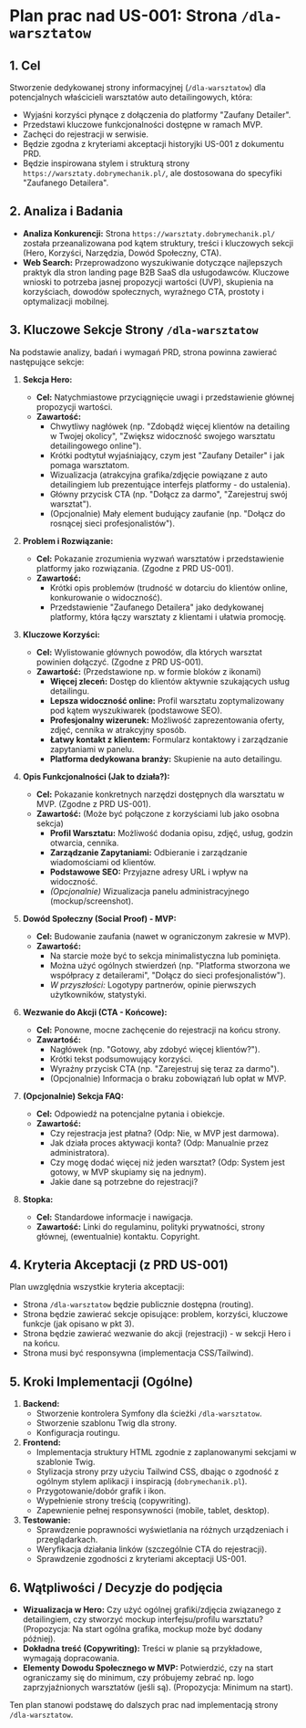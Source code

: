 # Plan prac nad US-001: Strona `/dla-warsztatow`

## 1. Cel

Stworzenie dedykowanej strony informacyjnej (`/dla-warsztatow`) dla potencjalnych właścicieli warsztatów auto detailingowych, która:
*   Wyjaśni korzyści płynące z dołączenia do platformy "Zaufany Detailer".
*   Przedstawi kluczowe funkcjonalności dostępne w ramach MVP.
*   Zachęci do rejestracji w serwisie.
*   Będzie zgodna z kryteriami akceptacji historyjki US-001 z dokumentu PRD.
*   Będzie inspirowana stylem i strukturą strony `https://warsztaty.dobrymechanik.pl/`, ale dostosowana do specyfiki "Zaufanego Detailera".

## 2. Analiza i Badania

*   **Analiza Konkurencji:** Strona `https://warsztaty.dobrymechanik.pl/` została przeanalizowana pod kątem struktury, treści i kluczowych sekcji (Hero, Korzyści, Narzędzia, Dowód Społeczny, CTA).
*   **Web Search:** Przeprowadzono wyszukiwanie dotyczące najlepszych praktyk dla stron landing page B2B SaaS dla usługodawców. Kluczowe wnioski to potrzeba jasnej propozycji wartości (UVP), skupienia na korzyściach, dowodów społecznych, wyraźnego CTA, prostoty i optymalizacji mobilnej.

## 3. Kluczowe Sekcje Strony `/dla-warsztatow`

Na podstawie analizy, badań i wymagań PRD, strona powinna zawierać następujące sekcje:

1.  **Sekcja Hero:**
    *   **Cel:** Natychmiastowe przyciągnięcie uwagi i przedstawienie głównej propozycji wartości.
    *   **Zawartość:**
        *   Chwytliwy nagłówek (np. "Zdobądź więcej klientów na detailing w Twojej okolicy", "Zwiększ widoczność swojego warsztatu detailingowego online").
        *   Krótki podtytuł wyjaśniający, czym jest "Zaufany Detailer" i jak pomaga warsztatom.
        *   Wizualizacja (atrakcyjna grafika/zdjęcie powiązane z auto detailingiem lub prezentujące interfejs platformy - do ustalenia).
        *   Główny przycisk CTA (np. "Dołącz za darmo", "Zarejestruj swój warsztat").
        *   (Opcjonalnie) Mały element budujący zaufanie (np. "Dołącz do rosnącej sieci profesjonalistów").

2.  **Problem i Rozwiązanie:**
    *   **Cel:** Pokazanie zrozumienia wyzwań warsztatów i przedstawienie platformy jako rozwiązania. (Zgodne z PRD US-001).
    *   **Zawartość:**
        *   Krótki opis problemów (trudność w dotarciu do klientów online, konkurowanie o widoczność).
        *   Przedstawienie "Zaufanego Detailera" jako dedykowanej platformy, która łączy warsztaty z klientami i ułatwia promocję.

3.  **Kluczowe Korzyści:**
    *   **Cel:** Wylistowanie głównych powodów, dla których warsztat powinien dołączyć. (Zgodne z PRD US-001).
    *   **Zawartość:** (Przedstawione np. w formie bloków z ikonami)
        *   **Więcej zleceń:** Dostęp do klientów aktywnie szukających usług detailingu.
        *   **Lepsza widoczność online:** Profil warsztatu zoptymalizowany pod kątem wyszukiwarek (podstawowe SEO).
        *   **Profesjonalny wizerunek:** Możliwość zaprezentowania oferty, zdjęć, cennika w atrakcyjny sposób.
        *   **Łatwy kontakt z klientem:** Formularz kontaktowy i zarządzanie zapytaniami w panelu.
        *   **Platforma dedykowana branży:** Skupienie na auto detailingu.

4.  **Opis Funkcjonalności (Jak to działa?):**
    *   **Cel:** Pokazanie konkretnych narzędzi dostępnych dla warsztatu w MVP. (Zgodne z PRD US-001).
    *   **Zawartość:** (Może być połączone z korzyściami lub jako osobna sekcja)
        *   **Profil Warsztatu:** Możliwość dodania opisu, zdjęć, usług, godzin otwarcia, cennika.
        *   **Zarządzanie Zapytaniami:** Odbieranie i zarządzanie wiadomościami od klientów.
        *   **Podstawowe SEO:** Przyjazne adresy URL i wpływ na widoczność.
        *   *(Opcjonalnie)* Wizualizacja panelu administracyjnego (mockup/screenshot).

5.  **Dowód Społeczny (Social Proof) - MVP:**
    *   **Cel:** Budowanie zaufania (nawet w ograniczonym zakresie w MVP).
    *   **Zawartość:**
        *   Na starcie może być to sekcja minimalistyczna lub pominięta.
        *   Można użyć ogólnych stwierdzeń (np. "Platforma stworzona we współpracy z detailerami", "Dołącz do sieci profesjonalistów").
        *   *W przyszłości:* Logotypy partnerów, opinie pierwszych użytkowników, statystyki.

6.  **Wezwanie do Akcji (CTA - Końcowe):**
    *   **Cel:** Ponowne, mocne zachęcenie do rejestracji na końcu strony.
    *   **Zawartość:**
        *   Nagłówek (np. "Gotowy, aby zdobyć więcej klientów?").
        *   Krótki tekst podsumowujący korzyści.
        *   Wyraźny przycisk CTA (np. "Zarejestruj się teraz za darmo").
        *   (Opcjonalnie) Informacja o braku zobowiązań lub opłat w MVP.

7.  **(Opcjonalnie) Sekcja FAQ:**
    *   **Cel:** Odpowiedź na potencjalne pytania i obiekcje.
    *   **Zawartość:**
        *   Czy rejestracja jest płatna? (Odp: Nie, w MVP jest darmowa).
        *   Jak działa proces aktywacji konta? (Odp: Manualnie przez administratora).
        *   Czy mogę dodać więcej niż jeden warsztat? (Odp: System jest gotowy, w MVP skupiamy się na jednym).
        *   Jakie dane są potrzebne do rejestracji?

8.  **Stopka:**
    *   **Cel:** Standardowe informacje i nawigacja.
    *   **Zawartość:** Linki do regulaminu, polityki prywatności, strony głównej, (ewentualnie) kontaktu. Copyright.

## 4. Kryteria Akceptacji (z PRD US-001)

Plan uwzględnia wszystkie kryteria akceptacji:
*   Strona `/dla-warsztatow` będzie publicznie dostępna (routing).
*   Strona będzie zawierać sekcje opisujące: problem, korzyści, kluczowe funkcje (jak opisano w pkt 3).
*   Strona będzie zawierać wezwanie do akcji (rejestracji) - w sekcji Hero i na końcu.
*   Strona musi być responsywna (implementacja CSS/Tailwind).

## 5. Kroki Implementacji (Ogólne)

1.  **Backend:**
    *   Stworzenie kontrolera Symfony dla ścieżki `/dla-warsztatow`.
    *   Stworzenie szablonu Twig dla strony.
    *   Konfiguracja routingu.
2.  **Frontend:**
    *   Implementacja struktury HTML zgodnie z zaplanowanymi sekcjami w szablonie Twig.
    *   Stylizacja strony przy użyciu Tailwind CSS, dbając o zgodność z ogólnym stylem aplikacji i inspiracją (`dobrymechanik.pl`).
    *   Przygotowanie/dobór grafik i ikon.
    *   Wypełnienie strony treścią (copywriting).
    *   Zapewnienie pełnej responsywności (mobile, tablet, desktop).
3.  **Testowanie:**
    *   Sprawdzenie poprawności wyświetlania na różnych urządzeniach i przeglądarkach.
    *   Weryfikacja działania linków (szczególnie CTA do rejestracji).
    *   Sprawdzenie zgodności z kryteriami akceptacji US-001.

## 6. Wątpliwości / Decyzje do podjęcia

*   **Wizualizacja w Hero:** Czy użyć ogólnej grafiki/zdjęcia związanego z detailingiem, czy stworzyć mockup interfejsu/profilu warsztatu? (Propozycja: Na start ogólna grafika, mockup może być dodany później).
*   **Dokładna treść (Copywriting):** Treści w planie są przykładowe, wymagają dopracowania.
*   **Elementy Dowodu Społecznego w MVP:** Potwierdzić, czy na start ograniczamy się do minimum, czy próbujemy zebrać np. logo zaprzyjaźnionych warsztatów (jeśli są). (Propozycja: Minimum na start).

Ten plan stanowi podstawę do dalszych prac nad implementacją strony `/dla-warsztatow`.
